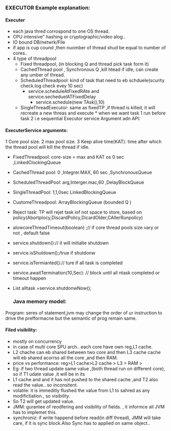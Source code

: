 ### EXECUTOR Example explanation:

 #### Executer 
* each java thred corrospond to one OS thread.
* CPU intensive" hashing or cryptographic/video alog..
* IO bound DB/netwrk/File
* if app is cup cound ,then nuomber of thread shud be equal to number of cores..
* 4 type of threadpool
   * Fixed threadpool, (in blocking Q and thread pick task form it)
   * CachedThread pool , Synchronous  Q ,kill htead if idle, can create any  umber of thread.
   * ScheduledThreadpool: kind of task that need to eb schduele(scurity check.log check evey 10 sec)
	 * service.scheduleAtFixedRAte and service.secheduelATFixedDelay
         * service.schedule(new TAsk(),10)
   * SingleThreadExecutor: same as fixedTP ,if thread is killed, it will recreate a new threas and execute
		 	*  when we want task 1 run before task 2 i.e sequential
 Executor service Argument adn API:
 

#### ExecuterService arguments:

 1 Core pool size.
 2 max pool size.
 3 Keep alive time(KAT): time after which the thread pool will kill the thread if idle.

* FixedThreadpool: core-size = max  and KAT os 0 sec ,LinkedClockingQueue
* CachedThread pool: 0 ,Integrer.MAX, 60 sec ,SynchronousQueue
* ScheduledThreadPool: arg,Interger.mac,60 ,DelayBlockQueue
* SingleThreadPool: 1,1,0sec LinkedBlockingQueue
* CustomeThreadpool: ArrayBlockingQueue (bounded Q )
* Reject task: TP will rejet task iof not space to store, based on policy(Abortplocy,DiscardPolicy,DicardOlder,CAllerRunpolicy)
* alowcoreThreadTimeout(boolean) ;// if core thread pools size vary or not , default false
* service.shutdown():// it will initialte shutdown
*  service.isShutdown();/true if shutdonw
* service.isTermianted():// ture if all task is completed
* service.awaitTermination(10,Sec): // block until all ntask completed or timeout happen
* List<Runnable> alltask =service.shutdonwNow();


                
  ### Java memory model:
Program: seres of statement,jvm may change the order of ur instruction to drive the prefformacne but the semantic of prog remain same.

#### Filed visibility:
 * mostly on concurrency
 * in case of multi core SPU arch.. each core have own reg,L1 cache.
 * L2 chache can eb shared between two core and then L3 cache cache will eb shared acorrss all the core ,and then RAM.
 * price vs performance: reg>L1 cache>L2 cache > L3 > RAM > 
 * Eg: if two thread update same value ,(both thread run on different core), so if T1 udate value ,it will be in its
 * L1 cache and and it has not pushed to the shared cache ,and T2 also read the value.. so inconsitent.
 * volatile: it is immeditly flushed the value from L1 to sahred as any modifictiation., so visibility.
 * So T2 will get updated value.
 * JMM: gurantee of reodfering and visibility of fields. , it informce all JVM has to implemet this.
 * synchroniz: if write happend before read(in diff thread), JMM will take care, if it is sync block.Also Sync has to applied on same object..
	 
